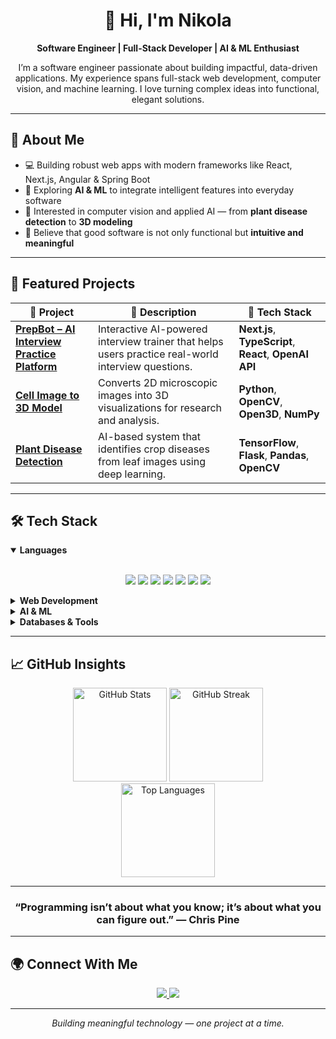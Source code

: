 <h1 align="center">👋 Hi, I'm Nikola</h1>

<p align="center">
  <strong>Software Engineer | Full-Stack Developer | AI & ML Enthusiast</strong>
</p>

<p align="center">
  I’m a software engineer passionate about building impactful, data-driven applications.  
  My experience spans full-stack web development, computer vision, and machine learning.  
  I love turning complex ideas into functional, elegant solutions.
</p>

---

## 🚀 About Me

- 💻 Building robust web apps with modern frameworks like React, Next.js, Angular & Spring Boot  
- 🧠 Exploring **AI & ML** to integrate intelligent features into everyday software  
- 🌿 Interested in computer vision and applied AI — from **plant disease detection** to **3D modeling**  
- 💬 Believe that good software is not only functional but **intuitive and meaningful**  

---

## 🧩 Featured Projects

<div align="center">

| 🔧 Project | 💬 Description | 🧠 Tech Stack |
|------------|----------------|---------------|
| [**PrepBot – AI Interview Practice Platform**](https://github.com/nsreckov/ai-agent) | Interactive AI-powered interview trainer that helps users practice real-world interview questions. | **Next.js**, **TypeScript**, **React**, **OpenAI API** |
| [**Cell Image to 3D Model**](https://github.com/nsreckov/3d-cell) | Converts 2D microscopic images into 3D visualizations for research and analysis. | **Python**, **OpenCV**, **Open3D**, **NumPy** |
| [**Plant Disease Detection**](https://nikola-portfolio.vercel.app/projects/plants-detection) | AI-based system that identifies crop diseases from leaf images using deep learning. | **TensorFlow**, **Flask**, **Pandas**, **OpenCV** |

</div>

---

## 🛠️ Tech Stack

<details open>
<summary><b>Languages</b></summary>
<br>
<p align="center">
  <img src="https://img.shields.io/badge/Python-3776AB?style=for-the-badge&logo=python&logoColor=white"/>
  <img src="https://img.shields.io/badge/C%23-239120?style=for-the-badge&logo=c-sharp&logoColor=white"/>
  <img src="https://img.shields.io/badge/Java-ED8B00?style=for-the-badge&logo=java&logoColor=white"/>
  <img src="https://img.shields.io/badge/C++-00599C?style=for-the-badge&logo=cplusplus&logoColor=white"/>
  <img src="https://img.shields.io/badge/TypeScript-007ACC?style=for-the-badge&logo=typescript&logoColor=white"/>
  <img src="https://img.shields.io/badge/JavaScript-F7DF1E?style=for-the-badge&logo=javascript&logoColor=black"/>
  <img src="https://img.shields.io/badge/SQL-336791?style=for-the-badge&logo=postgresql&logoColor=white"/>
</p>
</details>

<details>
<summary><b>Web Development</b></summary>
<br>
<p align="center">
  <img src="https://img.shields.io/badge/React-20232A?style=for-the-badge&logo=react&logoColor=61DAFB"/>
  <img src="https://img.shields.io/badge/Next.js-000000?style=for-the-badge&logo=nextdotjs&logoColor=white"/>
  <img src="https://img.shields.io/badge/Angular-DD0031?style=for-the-badge&logo=angular&logoColor=white"/>
  <img src="https://img.shields.io/badge/Vue.js-4FC08D?style=for-the-badge&logo=vue.js&logoColor=white"/>
  <img src="https://img.shields.io/badge/Spring-6DB33F?style=for-the-badge&logo=spring&logoColor=white"/>
  <img src="https://img.shields.io/badge/Flask-000000?style=for-the-badge&logo=flask&logoColor=white"/>
  <img src="https://img.shields.io/badge/Node.js-339933?style=for-the-badge&logo=node.js&logoColor=white"/>
  <img src="https://img.shields.io/badge/Firebase-FFCA28?style=for-the-badge&logo=firebase&logoColor=black"/>
</p>
</details>

<details>
<summary><b>AI & ML</b></summary>
<br>
<p align="center">
  <img src="https://img.shields.io/badge/TensorFlow-FF6F00?style=for-the-badge&logo=tensorflow&logoColor=white"/>
  <img src="https://img.shields.io/badge/OpenCV-5C3EE8?style=for-the-badge&logo=opencv&logoColor=white"/>
  <img src="https://img.shields.io/badge/NumPy-013243?style=for-the-badge&logo=numpy&logoColor=white"/>
  <img src="https://img.shields.io/badge/Pandas-150458?style=for-the-badge&logo=pandas&logoColor=white"/>
</p>
</details>

<details>
<summary><b>Databases & Tools</b></summary>
<br>
<p align="center">
  <img src="https://img.shields.io/badge/MongoDB-4EA94B?style=for-the-badge&logo=mongodb&logoColor=white"/>
  <img src="https://img.shields.io/badge/MySQL-4479A1?style=for-the-badge&logo=mysql&logoColor=white"/>
  <img src="https://img.shields.io/badge/Docker-2496ED?style=for-the-badge&logo=docker&logoColor=white"/>
  <img src="https://img.shields.io/badge/Git-F05032?style=for-the-badge&logo=git&logoColor=white"/>
  <img src="https://img.shields.io/badge/Postman-FF6C37?style=for-the-badge&logo=postman&logoColor=white"/>
</p>
</details>

---

## 📈 GitHub Insights

<div align="center">
  <img src="https://github-readme-stats.vercel.app/api?username=nsreckov&show_icons=true&theme=react&hide_border=false&count_private=true" height="150" alt="GitHub Stats"/>
  <img src="https://streak-stats.demolab.com?user=nsreckov&theme=react&hide_border=false" height="150" alt="GitHub Streak"/>
</div>

<div align="center">
  <img src="https://github-readme-stats.vercel.app/api/top-langs?username=nsreckov&layout=compact&theme=react&hide_border=false" height="150" alt="Top Languages"/>
</div>

---

<h3 align="center">“Programming isn’t about what you know; it’s about what you can figure out.” — Chris Pine</h3>

---

## 🌍 Connect With Me

<div align="center">
  <a href="https://www.linkedin.com/in/nikola-sreckov" target="_blank">
    <img src="https://img.shields.io/badge/LinkedIn-0A66C2?style=for-the-badge&logo=linkedin&logoColor=white"/>
  </a>
  <a href="mailto:nikola.sreckov01@gmail.com" target="_blank">
    <img src="https://img.shields.io/badge/Email-D14836?style=for-the-badge&logo=gmail&logoColor=white"/>
  </a>
</div>

---

<p align="center">
  <i>Building meaningful technology — one project at a time.</i>
</p>
